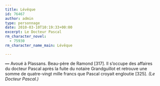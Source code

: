 ```yaml
---
title: Lévêque
id: 76467
author: admin
type: personnage
date: 2010-03-10T10:19:33+00:00
excerpt: Le Docteur Pascal
rm_character_novel:
  - 75930
rm_character_name_main: Lévêque

---
```

**—** Avoué à Plassans. Beau-père de Ramond [317]. Il s&rsquo;occupe des affaires du docteur Pascal après la fuite du notaire Grandguillot et retrouve une somme de quatre-vingt mille francs que Pascal croyait engloutie [325]. _(Le Docteur Pascal.)_
